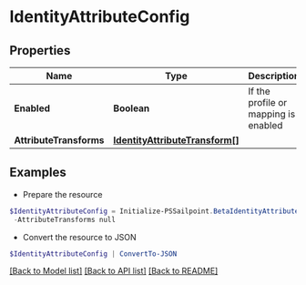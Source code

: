 # IdentityAttributeConfig
## Properties

Name | Type | Description | Notes
------------ | ------------- | ------------- | -------------
**Enabled** | **Boolean** | If the profile or mapping is enabled | [optional] [default to $true]
**AttributeTransforms** | [**IdentityAttributeTransform[]**](IdentityAttributeTransform.md) |  | [optional] 

## Examples

- Prepare the resource
```powershell
$IdentityAttributeConfig = Initialize-PSSailpoint.BetaIdentityAttributeConfig  -Enabled true `
 -AttributeTransforms null
```

- Convert the resource to JSON
```powershell
$IdentityAttributeConfig | ConvertTo-JSON
```

[[Back to Model list]](../README.md#documentation-for-models) [[Back to API list]](../README.md#documentation-for-api-endpoints) [[Back to README]](../README.md)

